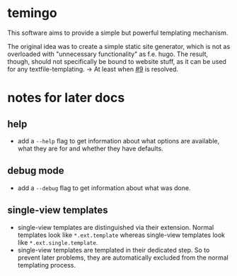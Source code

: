 # temingo

This software aims to provide a simple but powerful templating mechanism.

The original idea was to create a simple static site generator, which is not as overloaded with "unnecessary functionality" as f.e. hugo.
The result, though, should not specifically be bound to website stuff, as it can be used for any textfile-templating. -> At least when [#9](https://github.com/tillhoff/temingo/issues/9) is resolved.


# notes for later docs
## help
- add a `--help` flag to get information about what options are available, what they are for and whether they have defaults.
## debug mode
- add a `--debug` flag to get information about what was done.
## single-view templates
- single-view templates are distinguished via their extension. Normal templates look like `*.ext.template` whereas single-view templates look like `*.ext.single.template`.
- single-view templates are templated in their dedicated step. So to prevent later problems, they are automatically excluded from the normal templating process.
